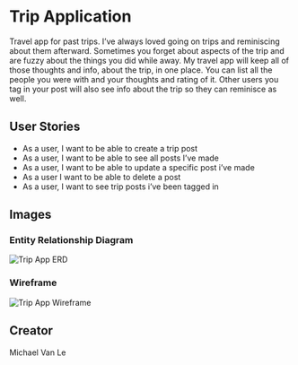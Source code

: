 # Trip Application

Travel app for past trips. I’ve always loved going on trips and reminiscing about them afterward. Sometimes you forget about aspects of the trip and are fuzzy about the things you did while away. My travel app will keep all of those thoughts and info, about the trip, in one place. You can list all the people you were with and your thoughts and rating of it. Other users you tag in your post will also see info about the trip so they can reminisce as well.

## User Stories
- As a user, I want to be able to create a trip post
- As a user, I want to be able to see all posts I’ve made
- As a user, I want to be able to update a specific post i’ve made
- As a user I want to be able to delete a post
- As a user, I want to see trip posts i’ve been tagged in

## Images
### Entity Relationship Diagram
![Trip App ERD]()

### Wireframe
![Trip App Wireframe]()

## Creator
Michael Van Le
